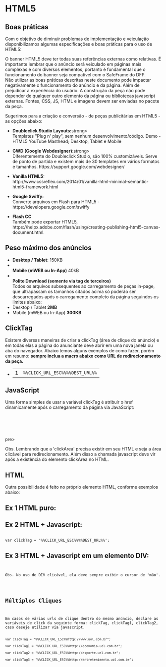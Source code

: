 <h1>HTML5</h1>
<h2>Boas práticas</h2>
<p>Com o objetivo de diminuir problemas de implementação e veiculação disponibilizamos algumas especificações e boas práticas para o uso de HTML5:</p>
<p>O banner HTML5 deve ter todas suas referências externas como relativas. É importante lembrar que o anúncio será veiculado em páginas mais complexas e com diversos elementos, portanto é fundamental que o funcionamento do banner seja compatível com o SafeFrame do DFP.<br>
Não utilizar as boas práticas descritas neste documento pode impactar negativamente o funcionamento do anúncio e da página. Além de prejudicar a experiência do usuário. A construção da peça não pode depender de qualquer outro elemento da página ou bibliotecas javascript externas. Fontes, CSS, JS, HTML e imagens devem ser enviadas no pacote da peça.</p>
<p>Sugerimos para a criação e conversão - de peças publicitárias em HTML5 - as opções abaixo:</p>
<ul>
<li><p><strong>Doubleclick Studio Layouts:</strong>strong><br>Templates "Plug n' play", sem nenhum desenvolvimento/código. Demo - HTML5 YouTube Masthead; Desktop, Tablet e Mobile</p></li>
<li><p><strong>GWD (Google Webdesigner):</strong>strong><br>Diferentemente do Doubleclick Studio, são 100% customizáveis. Serve de ponto de partida e existem mais de 30 templates em vários formatos e tamanhos. https://support.google.com/webdesigner/
</p></li>
<li><p><strong>Vanilla HTML5:</strong><br>http://www.cssreflex.com/2014/01/vanilla-html-minimal-semantic-html5-framework.html</p></li>
<li><p><strong>Google Swiffy:</strong><br>Converte arquivos em Flash para HTML5 - https://developers.google.com/swiffy</p></li>
<li><p><strong>Flash CC</strong><br>Também pode exportar HTML5, https://helpx.adobe.com/flash/using/creating-publishing-html5-canvas-document.html.</p></li>
</ul>

<h2>Peso máximo dos anúncios</h2>
<ul class="spec"> <li><b>Desktop / Tablet:</b> 150KB</li> <li><br><b>Mobile (mWEB ou In-App)</b> 40kB</li> <li><br><b>Polite Download (somente via tag de terceiros)</b><br> Todos os arquivos subsequentes ao carregamento de peças in-page, que ultrapassam os tamanhos citados acima só poderão ser descarregados após o carregamento completo da página seguindos os limites abaixo:</li> <li>Desktop / Tablet <b>2MB</b></li> <li>Mobile (mWEB ou In-App) <b>300KB</b></li> </ul>

<h2>ClickTag</h2>
<p>Existem diversas maneiras de criar a clickTag (área de clique do anúncio) e em todas elas a página do anunciante deve abrir em uma nova janela ou aba do navegador. Abaixo temos alguns exemplos de como fazer, porém em resumo: <strong>sempre inclua a macro abaixo como URL de redirecionamento da peça.</strong>
</p>
<ul><li><table><tr><td>1</td><td><code>%%CLICK_URL_ESC%%%%DEST_URL%%</code></td></tr></table></li></ul>

<h2>JavaScript</h2>
<p>Uma forma simples de usar a variável clickTag é atribuir o href dinamicamente após o carregamento da página via JavaScript:</p>
<pre>
<code>
<a href="" id="clickArea" target="_blank"></a>
<script type="text/javascript">
    var clickTag = "%%CLICK_URL_ESC%%%%DEST_URL%%";
    document.getElementById('clickArea').href = clickTag;   
</script>
</code>
</pre>pre>
<p>Obs. Lembrando que a 'clickArea' precisa existir em seu HTML e seja a área clicável para redirecionamento. Além disso a chamada javascript deve vir após a existência do elemento clickArea no HTML. </p>

<h2>HTML</h2>
<p>Outra possibilidade é feito no próprio elemento HTML, conforme exemplos abaixo:</p>
<h2>Ex 1 HTML puro:</h2>
<code><a href="%%CLICK_URL_ESC%%%%DEST_URL%%" target="_blank" ></a></code>

<h2>Ex 2 HTML + Javascript:</h2>
<code>  
var clickTag = '%%CLICK_URL_ESC%%%%DEST_URL%%';
<a href="javascript: window.open(clickTag, '_blank'); void(0)"></a></code>

<h2>Ex 3 HTML + Javascript em um elemento DIV:</h2>
<code><div id="clickArea" onclick="javascript: window.open(clickTag, '_blank'); void(0)" style="cursor:pointer;" ></div</code>
<p>Obs. No uso de DIV clicável, ela deve sempre exibir o cursor de 'mão'.</p>

<h2>Múltiplos Cliques</h2>
<p>Em casos de várias urls de clique dentro do mesmo anúncio, declare as variáveis de click da seguinte forma: clickTag, clickTag1, clickTag2, caso deseje utilizar via javascript.</p>
<code>var clickTag = "%%CLICK_URL_ESC%%http://www.uol.com.br"; <br>
var clickTag1 = "%%CLICK_URL_ESC%%http://economia.uol.com.br";<br>
var clickTag2 = "%%CLICK_URL_ESC%%http://esporte.uol.com.br";<br>
var clickTag3 = "%%CLICK_URL_ESC%%http://entretenimento.uol.com.br";</code>
